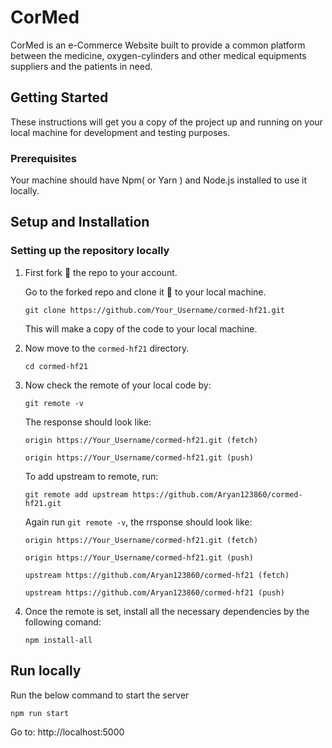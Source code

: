 # CorMed

CorMed is an e-Commerce Website built to provide a common platform between the medicine, oxygen-cylinders and other medical equipments suppliers and the patients in need.

## Getting Started

These instructions will get you a copy of the project up and running on your local machine for development and testing purposes.

### Prerequisites

Your machine should have Npm( or Yarn ) and Node.js installed to use it locally.

## Setup and Installation

### Setting up the repository locally

 1. First fork 🍴 the repo to your account.

    Go to the forked repo and clone it 👥 to your local machine.

    ` git clone https://github.com/Your_Username/cormed-hf21.git `
    
    This will make a copy of the code to your local machine.

 2. Now move to the `cormed-hf21` directory.

    ` cd cormed-hf21 `

 3. Now check the remote of your local code by:

    ` git remote -v `

    The response should look like:

    ```
    origin https://Your_Username/cormed-hf21.git (fetch)

    origin https://Your_Username/cormed-hf21.git (push) 
    ```

    To add upstream to remote, run: 

     `git remote add upstream https://github.com/Aryan123860/cormed-hf21.git`

    Again run `git remote -v`, the rrsponse should look like: 

    ```
    origin https://Your_Username/cormed-hf21.git (fetch)

    origin https://Your_Username/cormed-hf21.git (push)
      
    upstream https://github.com/Aryan123860/cormed-hf21 (fetch)

    upstream https://github.com/Aryan123860/cormed-hf21 (push)
    ```

 4. Once the remote is set, install all the necessary dependencies by the following comand: 
    
    `npm install-all`

## Run locally

Run the below command to start the server

`npm run start`

Go to: http://localhost:5000
